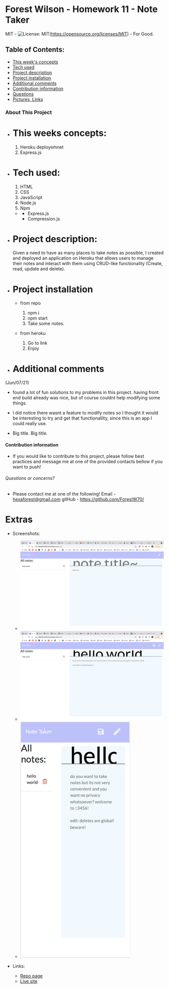 # Forest Wilson - Homework 11 - Note Taker
MIT - ![License: MIT](https://img.shields.io/badge/License-MIT-yellow.svg)(https://opensource.org/licenses/MIT) - For Good.
<!-- Original deployment date: June 7th, 2021 -->

## Table of Contents:
- [This week's concepts](#this-weeks-concepts)
- [Tech used](#tech-used)
- [Project description](#project-description)
- [Project installation](#project-installation)
- [Additional comments](#additional-comments)
- [Contribution information](#contribution-information)
- [Questions](#questions-or-concerns)
- [Pictures, Links](#extras)


### About This Project

* # This weeks concepts:
  1. Heroku deployemnet
  2. Express.js

* # Tech used:
  1. HTML
  2. CSS
  3. JavaScript
  4. Node.js
  5. Npm
  * - Express.js
    - Compression.js

* # Project description:
  Given a need to have as many places to take notes as possible, I created and deployed an application on Heroku that allows users to manage their notes and interact with them using CRUD-like functionality (Create, read, update and delete).

* # Project installation
  * from repo
    1. npm i
    2. npm start
    3. Take some notes.

  * from heroku
    1. Go to link
    2. Enjoy
 

* # Additional comments
(Jun/07/21)

  - found a lot of fun solutions to my problems in this project. having front end build already was nice, but of course couldnt help modifying some things. 

  - I did notice there wasnt a feature to modify notes so I thought it would be interesting to try and get that functionallity, since this is an app I could really use.

  - Big title. Big title.


#### Contribution information 

- If you would like to contribute to this project, please follow best practices and message me at one of the provided contacts bellow if you want to push!


###### Questions or concerns? 
* Please contact me at one of the following!
  Email - hexaforest@gmail.com
  gitHub - https://github.com/ForestW70/


# Extras

* Screenshots:
  - ![App page desktop](./assets/images/desktop-1.png)
  - ![App desktop 2](./assets/images/desktop-2.png)
  - ![App page phone](./assets/images/mobile-1.png)

* Links:
  - [Repo page](https://github.com/ForestW70/Week-11-Note-Taker)
  - [Live site](https://notetaker3456.herokuapp.com/notes)
